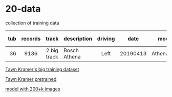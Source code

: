 # 20-data
collection of training data

| tub             | records | track       | description  | driving   | date     | model      | data quality    |
|----------------:|:-------:|:-----------:|:-----|:-----:|:-:|:----------:|---:|
| 36              |    9136 | 2 big track | Bosch Athena | Left | 20190413 | Athena2.h5 | [tubhist](https://github.com/connected-autonomous-mobilty/20-data/blob/master/images/tubhist_tub_36_19-04-13.png)|

[Tawn Kramer's big training dataset](https://s3.amazonaws.com/tawn-train/log_donkey/combined_donkey_tub_data.zip)

[Tawn Kramer pretrained](https://donkeycar.slack.com/archives/C4B69691N/p1561165380013700)

[model with 200+k images](https://drive.google.com/open?id=18Qfc_T5fpUmuTqXFZbJZrQhlf2l3S0VK)
